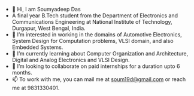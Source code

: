 - 👋 Hi, I am Soumyadeep Das
- A final year B.Tech student from the Department of Electronics and Communications Engineering at National Institute of Technology, Durgapur, West Bengal, India.
- 👀 I’m interested in working in the domains of Automotive Electronics, System Design for Computation problems, VLSI domain, and also Embedded Systems.
- 🌱 I’m currently learning about Computer Organization and Architecture, Digital and Analog Electronics and VLSI Design. 
- 💞️ I’m looking to collaborate on paid internships for a duration upto 6 months.
- 📫 To work with me, you can mail me at soum19d@gmail.com or reach me at 9831330401.

<!---
sonu874/sonu874 is a ✨ special ✨ repository because its `README.md` (this file) appears on your GitHub profile.
You can click the Preview link to take a look at your changes.
--->
